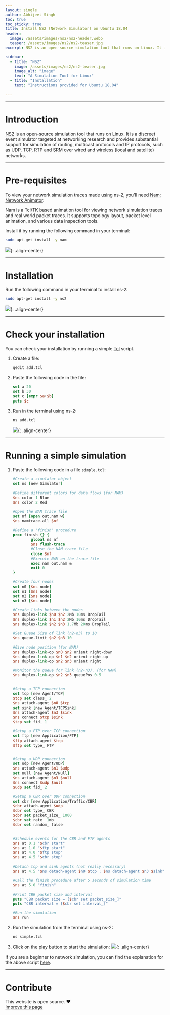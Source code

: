 ```yaml
---
layout: single
author: Abhijeet Singh
toc: true
toc_sticky: true
title: Install NS2 (Network Simulator) on Ubuntu 18.04
header:
  image: /assets/images/ns2/ns2-header.webp
  teaser: /assets/images/ns2/ns2-teaser.jpg
excerpt: NS2 is an open-source simulation tool that runs on Linux. It is a discreet event simulator targeted at networking research.

sidebar:
  - title: "NS2"
    image: /assets/images/ns2/ns2-teaser.jpg
    image_alt: "image"
    text: "A Simulation Tool for Linux"
  - title: "Installation"
    text: "Instructions provided for Ubuntu 18.04"

---
```

<!-- Add post written in markdown below -->

---

# Introduction

[NS2](http://nsnam.sourceforge.net/wiki/index.php/User_Information) is an open-source simulation tool that runs on Linux. It is a discreet event simulator targeted at networking research and provides substantial support for simulation of routing, multicast protocols and IP protocols, such as UDP, TCP, RTP and SRM over wired and wireless (local and satellite) networks.

---

# Pre-requisites

To view your network simulation traces made using ns-2, you'll need [Nam: Network Animator](https://www.isi.edu/nsnam/nam/).

Nam is a Tcl/TK based animation tool for viewing network simulation traces and real world packet traces. It supports topology layout, packet level animation, and various data inspection tools.

Install it by running the following command in your terminal:
```sh
sudo apt-get install -y nam
```
![](/assets/images/ns2/ss2.png){: .align-center}

---

# Installation

Run the following command in your terminal to install ns-2:
```sh
sudo apt-get install -y ns2
```
![](/assets/images/ns2/ss1.png){: .align-center}

---

# Check your installation

You can check your installation by running a simple [Tcl](https://www.tcl.tk/about/language.html) script.

1. Create a file:
    ```sh
    gedit add.tcl
    ```
2. Paste the following code in the file:
    ```tcl
    set a 20
    set b 30
    set c [expr $a+$b]
    puts $c
    ```
3. Run in the terminal using ns-2:
    ```sh
    ns add.tcl
    ```
    ![](/assets/images/ns2/ss3.png){: .align-center}

---

# Running a simple simulation

1. Paste the following code in a file `simple.tcl`:
    ```tcl
    #Create a simulator object
    set ns [new Simulator]

    #Define different colors for data flows (for NAM)
    $ns color 1 Blue
    $ns color 2 Red

    #Open the NAM trace file
    set nf [open out.nam w]
    $ns namtrace-all $nf

    #Define a 'finish' procedure
    proc finish {} {
            global ns nf
            $ns flush-trace
            #Close the NAM trace file
            close $nf
            #Execute NAM on the trace file
            exec nam out.nam &
            exit 0
    }

    #Create four nodes
    set n0 [$ns node]
    set n1 [$ns node]
    set n2 [$ns node]
    set n3 [$ns node]

    #Create links between the nodes
    $ns duplex-link $n0 $n2 2Mb 10ms DropTail
    $ns duplex-link $n1 $n2 2Mb 10ms DropTail
    $ns duplex-link $n2 $n3 1.7Mb 20ms DropTail

    #Set Queue Size of link (n2-n3) to 10
    $ns queue-limit $n2 $n3 10

    #Give node position (for NAM)
    $ns duplex-link-op $n0 $n2 orient right-down
    $ns duplex-link-op $n1 $n2 orient right-up
    $ns duplex-link-op $n2 $n3 orient right

    #Monitor the queue for link (n2-n3). (for NAM)
    $ns duplex-link-op $n2 $n3 queuePos 0.5


    #Setup a TCP connection
    set tcp [new Agent/TCP]
    $tcp set class_ 2
    $ns attach-agent $n0 $tcp
    set sink [new Agent/TCPSink]
    $ns attach-agent $n3 $sink
    $ns connect $tcp $sink
    $tcp set fid_ 1

    #Setup a FTP over TCP connection
    set ftp [new Application/FTP]
    $ftp attach-agent $tcp
    $ftp set type_ FTP


    #Setup a UDP connection
    set udp [new Agent/UDP]
    $ns attach-agent $n1 $udp
    set null [new Agent/Null]
    $ns attach-agent $n3 $null
    $ns connect $udp $null
    $udp set fid_ 2

    #Setup a CBR over UDP connection
    set cbr [new Application/Traffic/CBR]
    $cbr attach-agent $udp
    $cbr set type_ CBR
    $cbr set packet_size_ 1000
    $cbr set rate_ 1mb
    $cbr set random_ false


    #Schedule events for the CBR and FTP agents
    $ns at 0.1 "$cbr start"
    $ns at 1.0 "$ftp start"
    $ns at 4.0 "$ftp stop"
    $ns at 4.5 "$cbr stop"

    #Detach tcp and sink agents (not really necessary)
    $ns at 4.5 "$ns detach-agent $n0 $tcp ; $ns detach-agent $n3 $sink"

    #Call the finish procedure after 5 seconds of simulation time
    $ns at 5.0 "finish"

    #Print CBR packet size and interval
    puts "CBR packet size = [$cbr set packet_size_]"
    puts "CBR interval = [$cbr set interval_]"

    #Run the simulation
    $ns run
    ```
2. Run the simulation from the terminal using ns-2:
    ```sh
    ns simple.tcl
    ```
3. Click on the play button to start the simulation:
    ![](/assets/images/ns2/ss4.png){: .align-center}

If you are a beginner to network simulation, you can find the explanation for the above script [here](http://nile.wpi.edu/NS/simple_ns.html).

---

# Contribute

This website is open source. :hearts:  
[Improve this page](https://github.com/cseas/cseas.github.io/blob/master/_posts/2018-11-11-ns2.md)